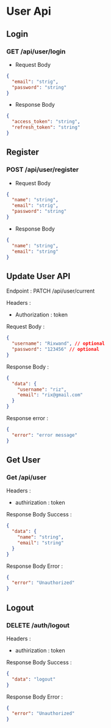 # User Api

## Login

### GET /api/user/login

- Request Body

```json
{
  "email": "strig",
  "password": "string"
}
```

- Response Body

```json
{
  "access_token": "string",
  "refresh_token": "string"
}
```

## Register

### POST /api/user/register

- Request Body

```json
{
  "name": "string",
  "email": "strig",
  "password": "string"
}
```

- Response Body

```json
{
  "name": "string",
  "email": "string"
}
```

## Update User API

Endpoint : PATCH /api/user/current

Headers :

- Authorization : token

Request Body :

```json
{
  "username": "Rixwand", // optional
  "password": "123456" // optional
}
```

Response Body :

```json
{
  "data": {
    "username": "riz",
    "email": "rix@gmail.com"
  }
}
```

Response error :

```json
{
  "error": "error message"
}
```

## Get User

### Get /api/user

Headers :

- authirization : token

Response Body Success :

```json
{
  "data": {
    "name": "string",
    "email": "string"
  }
}
```

Response Body Error :

```json
{
  "error": "Unauthorized"
}
```

## Logout

### DELETE /auth/logout

Headers :

- authirization : token

Response Body Success :

```json
{
  "data": "logout"
}
```

Response Body Error :

```json
{
  "error": "Unauthorized"
}
```
